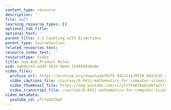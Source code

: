 ```yaml
---
content_type: resource
description: ''
file: null
learning_resource_types: []
optional_tab_title: ''
optional_text: ''
parent_title: 3.3 Counting with Bijections
parent_type: CourseSection
related_resources_text: ''
resource_index_text: ''
resourcetype: Video
title: Sum And Product Rules
uid: 4a69e143-e2dd-462d-8b44-1244698abebe
video_files:
  archive_url: https://archive.org/download/MIT6.042JS15/MIT6_042JS15_rulescount_video_ipod.mp4
  video_captions_file: /courses/6-042j-mathematics-for-computer-science-spring-2015/ff3cc991666c519397632980468e401a_yTrtVwKZkwU.vtt
  video_thumbnail_file: https://img.youtube.com/vi/yTrtVwKZkwU/default.jpg
  video_transcript_file: /courses/6-042j-mathematics-for-computer-science-spring-2015/f33c1e9c1908fcffe427b47f349d0aca_yTrtVwKZkwU.pdf
video_metadata:
  youtube_id: yTrtVwKZkwU
---
```

